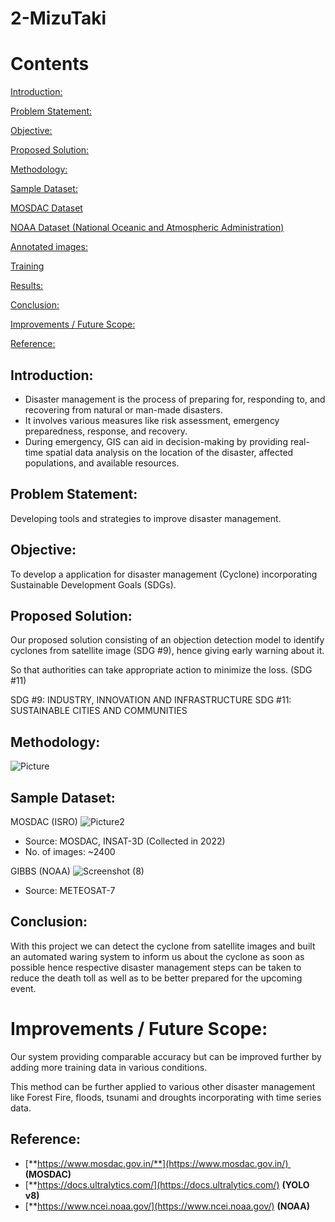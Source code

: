# 2-MizuTaki

# Contents
[Introduction:	](#_toc133684893)

[Problem Statement:	](#_toc133684894)

[Objective:	](#_toc133684895)

[Proposed Solution:	](#_toc133684896)

[Methodology:	](#_toc133684897)

[Sample Dataset:	](#_toc133684898)

[MOSDAC Dataset	](#_toc133684899)

[NOAA Dataset (National Oceanic and Atmospheric Administration)  	](#_toc133684900)

[Annotated images:	](#_toc133684901)

[Training	](#_toc133684902)

[Results:	](#_toc133684903)

[Conclusion:	](#_toc133684904)

[Improvements / Future Scope:	](#_toc133684905)

[Reference: ](#_toc133684906)


## <a name="_toc133684893"></a>Introduction:
- Disaster management is the process of preparing for, responding to, and recovering from natural or man-made disasters.
- It involves various measures like risk assessment, emergency preparedness, response, and recovery.
- During emergency, GIS can aid in decision-making by providing real-time spatial data analysis on the location of the disaster, affected populations, and available resources.

## <a name="_toc133684894"></a>Problem Statement:
Developing tools and strategies to improve disaster management. 

## <a name="_toc133684895"></a>Objective:

To develop a application for disaster management (Cyclone) incorporating Sustainable Development Goals (SDGs).

##
## <a name="_toc133684896"></a>Proposed Solution:
Our proposed solution consisting of an objection detection model to identify cyclones from satellite image (SDG #9), hence giving early warning about it.

So that authorities can take appropriate action to minimize the loss. (SDG #11)

SDG #9: INDUSTRY, INNOVATION AND INFRASTRUCTURE
SDG #11: SUSTAINABLE CITIES AND COMMUNITIES


## <a name="_toc133684897"></a>Methodology:


![Picture](https://user-images.githubusercontent.com/52893813/235316219-d0c82e25-e148-4a89-b17c-08f43b347659.png)

## <a name="_toc133684898"></a>Sample Dataset:

MOSDAC (ISRO)
![Picture2](https://user-images.githubusercontent.com/52893813/235316280-9f46d644-9964-428e-a631-05b8b07bdb44.png)
- Source: MOSDAC, INSAT-3D (Collected in 2022)
- No. of images: ~2400

GIBBS (NOAA)
![Screenshot (8)](https://user-images.githubusercontent.com/52893813/235316521-6da09259-e0fb-4e11-915c-4d3ce10b3c70.png)
- Source: METEOSAT-7 





## <a name="_toc133684904"></a>Conclusion:

With this project we can detect the cyclone from satellite images and built an automated waring system to inform us about the cyclone as soon as possible hence respective disaster management steps can be taken to reduce the death toll as well as to be better prepared for the upcoming event.

# <a name="_toc133684905"></a>Improvements / Future Scope:
Our system providing comparable accuracy but can be improved further by adding more training data in various conditions.

This method can be further applied to various other disaster management like Forest Fire, floods, tsunami and droughts incorporating with time series data.

## <a name="_toc133684906"></a>Reference:

- [**https://www.mosdac.gov.in/**](https://www.mosdac.gov.in/)  **(MOSDAC)**
- [**https://docs.ultralytics.com/](https://docs.ultralytics.com/) **(YOLO v8)**
- [**https://www.ncei.noaa.gov/](https://www.ncei.noaa.gov/)  **(NOAA)**
